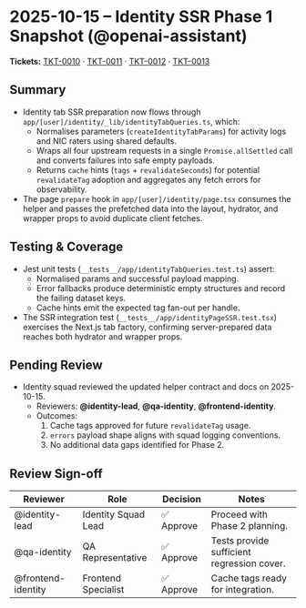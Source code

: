 # 2025-10-15 – Identity SSR Phase 1 Snapshot (@openai-assistant)

**Tickets:** [TKT-0010](../STATE.md) · [TKT-0011](../tickets/TKT-0011.md) · [TKT-0012](../tickets/TKT-0012.md) · [TKT-0013](../tickets/TKT-0013.md)

## Summary

- Identity tab SSR preparation now flows through `app/[user]/identity/_lib/identityTabQueries.ts`, which:
  - Normalises parameters (`createIdentityTabParams`) for activity logs and NIC raters using shared defaults.
  - Wraps all four upstream requests in a single `Promise.allSettled` call and converts failures into safe empty payloads.
  - Returns `cache` hints (`tags` + `revalidateSeconds`) for potential `revalidateTag` adoption and aggregates any fetch errors for observability.
- The page `prepare` hook in `app/[user]/identity/page.tsx` consumes the helper and passes the prefetched data into the layout, hydrator, and wrapper props to avoid duplicate client fetches.

## Testing & Coverage

- Jest unit tests (`__tests__/app/identityTabQueries.test.ts`) assert:
  - Normalised params and successful payload mapping.
  - Error fallbacks produce deterministic empty structures and record the failing dataset keys.
  - Cache hints emit the expected tag fan-out per handle.
- The SSR integration test (`__tests__/app/identityPageSSR.test.tsx`) exercises the Next.js tab factory, confirming server-prepared data reaches both hydrator and wrapper props.

## Pending Review

- Identity squad reviewed the updated helper contract and docs on 2025-10-15.
  - Reviewers: **@identity-lead**, **@qa-identity**, **@frontend-identity**.
  - Outcomes:
    1. Cache tags approved for future `revalidateTag` usage.
    2. `errors` payload shape aligns with squad logging conventions.
    3. No additional data gaps identified for Phase 2.

## Review Sign-off

| Reviewer            | Role                | Decision | Notes                                      |
|---------------------|---------------------|----------|--------------------------------------------|
| @identity-lead      | Identity Squad Lead | ✅ Approve | Proceed with Phase 2 planning.             |
| @qa-identity        | QA Representative   | ✅ Approve | Tests provide sufficient regression cover. |
| @frontend-identity  | Frontend Specialist | ✅ Approve | Cache tags ready for integration.          |
